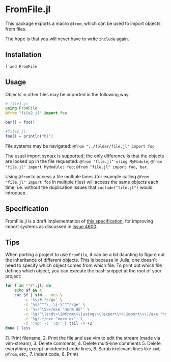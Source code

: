 # FromFile.jl

This package exports a macro `@from`, which can be used to import objects from files.

The hope is that you will never have to write `include` again.

## Installation
```
] add FromFile
```

## Usage

Objects in other files may be imported in the following way:

```julia
# file1.jl
using FromFile
@from "file2.jl" import foo

bar() = foo()

#file2.jl
foo() = println("hi")
```

File systems may be navigated: `@from "../folder/file.jl" import foo`

The usual import syntax is supported; the only difference is that the objects are looked up in the file requested: `@from "file.jl" using MyModule`; `@from "file.jl" import MyModule: foo`; `@from "file.jl" import foo, bar`.

Using `@from` to access a file multiple times (for example calling `@from "file.jl" import foo` in multiple files) will access the same objects each time; i.e. without the duplication issues that `include("file.jl")` would introduce.

## Specification

FromFile.jl is a draft implementation of [this specification](./SPECIFICATION.md), for improving import systems as discussed in [Issue 4600](https://github.com/JuliaLang/julia/issues/4600).

## Tips

When porting a project to use `FromFile`, it can be a bit daunting to figure out the inheritance of different objects. This is because in Julia, one doesn't need to specify which object comes from which file. To print out which file defines which object, you can execute the bash snippet at the root of your project:

```bash
for f in **/*.jl; do
    echo $f && \
    cat $f | vim - -nes \
        -c '%s/#.*//ge' \
        -c '%s/"""\_.\{-}"""//ge' \
        -c '%v/^\S\+/exe "norm dd"' \
        -c '%g/^\(end\>\|@from\>\|using\>\|export\>\|import\>\)/exe "norm dd"' \
        -c '%g/.*/exe "norm >>"' \
        -c ':%p' -c ':q!' | tail -n +2
done | less
```

(1. Print filename, 2. Print the file and use vim to edit the stream (made via vim-stream), 3. Delete comments, 4. Delete multi-line comments
5. Delete everything except unindented code lines,
6. Scrub irrelevant lines like `end`, `@from`, etc.,
7. Indent code,
8. Print)

